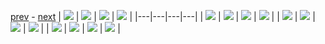 
[prev](gal_4.md) - [next](gal_6.md)
| [![](../thumb/uncompressed_scenario_training_training.tfrecord-00055-of-01000.gif)](../vid/uncompressed_scenario_training_training.tfrecord-00055-of-01000.gif)  | [![](../thumb/uncompressed_scenario_training_training.tfrecord-00275-of-01000.gif)](../vid/uncompressed_scenario_training_training.tfrecord-00275-of-01000.gif)  | [![](../thumb/uncompressed_scenario_training_training.tfrecord-00101-of-01000.gif)](../vid/uncompressed_scenario_training_training.tfrecord-00101-of-01000.gif)  | [![](../thumb/uncompressed_scenario_training_training.tfrecord-00078-of-01000.gif)](../vid/uncompressed_scenario_training_training.tfrecord-00078-of-01000.gif)  |
|---|---|---|---|
| [![](../thumb/uncompressed_scenario_training_training.tfrecord-00246-of-01000.gif)](../vid/uncompressed_scenario_training_training.tfrecord-00246-of-01000.gif)  | [![](../thumb/uncompressed_scenario_training_training.tfrecord-00201-of-01000.gif)](../vid/uncompressed_scenario_training_training.tfrecord-00201-of-01000.gif)  | [![](../thumb/uncompressed_scenario_training_training.tfrecord-00180-of-01000.gif)](../vid/uncompressed_scenario_training_training.tfrecord-00180-of-01000.gif)  | [![](../thumb/uncompressed_scenario_training_training.tfrecord-00281-of-01000.gif)](../vid/uncompressed_scenario_training_training.tfrecord-00281-of-01000.gif)  |
| [![](../thumb/uncompressed_scenario_training_training.tfrecord-00031-of-01000.gif)](../vid/uncompressed_scenario_training_training.tfrecord-00031-of-01000.gif)  | [![](../thumb/uncompressed_scenario_training_training.tfrecord-00239-of-01000.gif)](../vid/uncompressed_scenario_training_training.tfrecord-00239-of-01000.gif)  | [![](../thumb/uncompressed_scenario_training_training.tfrecord-00067-of-01000.gif)](../vid/uncompressed_scenario_training_training.tfrecord-00067-of-01000.gif)  | [![](../thumb/uncompressed_scenario_training_training.tfrecord-00029-of-01000.gif)](../vid/uncompressed_scenario_training_training.tfrecord-00029-of-01000.gif)  |
| [![](../thumb/uncompressed_scenario_training_training.tfrecord-00276-of-01000.gif)](../vid/uncompressed_scenario_training_training.tfrecord-00276-of-01000.gif)  | [![](../thumb/uncompressed_scenario_training_training.tfrecord-00150-of-01000.gif)](../vid/uncompressed_scenario_training_training.tfrecord-00150-of-01000.gif)  | [![](../thumb/uncompressed_scenario_training_training.tfrecord-00035-of-01000.gif)](../vid/uncompressed_scenario_training_training.tfrecord-00035-of-01000.gif)  | [![](../thumb/uncompressed_scenario_training_training.tfrecord-00236-of-01000.gif)](../vid/uncompressed_scenario_training_training.tfrecord-00236-of-01000.gif)  |

